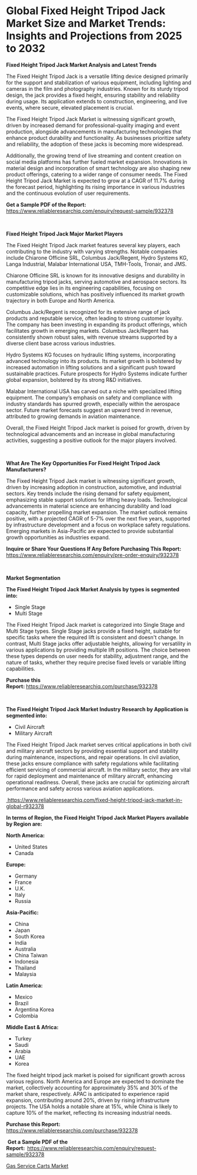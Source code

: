 <p><h1>Global Fixed Height Tripod Jack Market Size and Market Trends: Insights and Projections from 2025 to 2032</h1></p><p><strong>Fixed Height Tripod Jack Market Analysis and Latest Trends</strong></p>
<p><p>The Fixed Height Tripod Jack is a versatile lifting device designed primarily for the support and stabilization of various equipment, including lighting and cameras in the film and photography industries. Known for its sturdy tripod design, the jack provides a fixed height, ensuring stability and reliability during usage. Its application extends to construction, engineering, and live events, where secure, elevated placement is crucial.</p><p>The Fixed Height Tripod Jack Market is witnessing significant growth, driven by increased demand for professional-quality imaging and event production, alongside advancements in manufacturing technologies that enhance product durability and functionality. As businesses prioritize safety and reliability, the adoption of these jacks is becoming more widespread. </p><p>Additionally, the growing trend of live streaming and content creation on social media platforms has further fueled market expansion. Innovations in material design and incorporation of smart technology are also shaping new product offerings, catering to a wider range of consumer needs. The Fixed Height Tripod Jack Market is expected to grow at a CAGR of 11.7% during the forecast period, highlighting its rising importance in various industries and the continuous evolution of user requirements.</p></p>
<p><strong>Get a Sample PDF of the Report:&nbsp;</strong> <a href="https://www.reliableresearchiq.com/enquiry/request-sample/932378?utm_campaign=2716&utm_medium=2&utm_source=Github&utm_content=ia&utm_term=21032025&utm_id=fixed-height-tripod-jack">https://www.reliableresearchiq.com/enquiry/request-sample/932378</a></p>
<p>&nbsp;</p>
<p><strong>Fixed Height Tripod Jack Major Market Players</strong></p>
<p><p>The Fixed Height Tripod Jack market features several key players, each contributing to the industry with varying strengths. Notable companies include Chiarone Officine SRL, Columbus Jack/Regent, Hydro Systems KG, Langa Industrial, Malabar International USA, TMH-Tools, Tronair, and JMS. </p><p>Chiarone Officine SRL is known for its innovative designs and durability in manufacturing tripod jacks, serving automotive and aerospace sectors. Its competitive edge lies in its engineering capabilities, focusing on customizable solutions, which has positively influenced its market growth trajectory in both Europe and North America.</p><p>Columbus Jack/Regent is recognized for its extensive range of jack products and reputable service, often leading to strong customer loyalty. The company has been investing in expanding its product offerings, which facilitates growth in emerging markets. Columbus Jack/Regent has consistently shown robust sales, with revenue streams supported by a diverse client base across various industries.</p><p>Hydro Systems KG focuses on hydraulic lifting systems, incorporating advanced technology into its products. Its market growth is bolstered by increased automation in lifting solutions and a significant push toward sustainable practices. Future prospects for Hydro Systems indicate further global expansion, bolstered by its strong R&D initiatives.</p><p>Malabar International USA has carved out a niche with specialized lifting equipment. The company’s emphasis on safety and compliance with industry standards has spurred growth, especially within the aerospace sector. Future market forecasts suggest an upward trend in revenue, attributed to growing demands in aviation maintenance.</p><p>Overall, the Fixed Height Tripod Jack market is poised for growth, driven by technological advancements and an increase in global manufacturing activities, suggesting a positive outlook for the major players involved.</p></p>
<p>&nbsp;</p>
<p><strong>What Are The Key Opportunities For Fixed Height Tripod Jack Manufacturers?</strong></p>
<p><p>The Fixed Height Tripod Jack market is witnessing significant growth, driven by increasing adoption in construction, automotive, and industrial sectors. Key trends include the rising demand for safety equipment, emphasizing stable support solutions for lifting heavy loads. Technological advancements in material science are enhancing durability and load capacity, further propelling market expansion. The market outlook remains positive, with a projected CAGR of 5-7% over the next five years, supported by infrastructure development and a focus on workplace safety regulations. Emerging markets in Asia-Pacific are expected to provide substantial growth opportunities as industries expand.</p></p>
<p><strong>Inquire or Share Your Questions If Any Before Purchasing This Report:</strong> <a href="https://www.reliableresearchiq.com/enquiry/pre-order-enquiry/932378?utm_campaign=2716&utm_medium=2&utm_source=Github&utm_content=ia&utm_term=21032025&utm_id=fixed-height-tripod-jack">https://www.reliableresearchiq.com/enquiry/pre-order-enquiry/932378</a></p>
<p>&nbsp;</p>
<p><strong>Market Segmentation</strong></p>
<p><strong>The Fixed Height Tripod Jack Market Analysis by types is segmented into:</strong></p>
<p><ul><li>Single Stage</li><li>Multi Stage</li></ul></p>
<p><p>The Fixed Height Tripod Jack market is categorized into Single Stage and Multi Stage types. Single Stage jacks provide a fixed height, suitable for specific tasks where the required lift is consistent and doesn't change. In contrast, Multi Stage jacks offer adjustable heights, allowing for versatility in various applications by providing multiple lift positions. The choice between these types depends on user needs for stability, adjustment range, and the nature of tasks, whether they require precise fixed levels or variable lifting capabilities.</p></p>
<p><strong>Purchase this Report:&nbsp;</strong><a href="https://www.reliableresearchiq.com/purchase/932378?utm_campaign=2716&utm_medium=2&utm_source=Github&utm_content=ia&utm_term=21032025&utm_id=fixed-height-tripod-jack">https://www.reliableresearchiq.com/purchase/932378</a></p>
<p>&nbsp;</p>
<p><strong>The Fixed Height Tripod Jack Market Industry Research by Application is segmented into:</strong></p>
<p><ul><li>Civil Aircraft</li><li>Military Aircraft</li></ul></p>
<p><p>The Fixed Height Tripod Jack market serves critical applications in both civil and military aircraft sectors by providing essential support and stability during maintenance, inspections, and repair operations. In civil aviation, these jacks ensure compliance with safety regulations while facilitating efficient servicing of commercial aircraft. In the military sector, they are vital for rapid deployment and maintenance of military aircraft, enhancing operational readiness. Overall, these jacks are crucial for optimizing aircraft performance and safety across various aviation applications.</p></p>
<p><a href="https://www.reliableresearchiq.com/fixed-height-tripod-jack-market-in-global-r932378?utm_campaign=2716&utm_medium=2&utm_source=Github&utm_content=ia&utm_term=21032025&utm_id=fixed-height-tripod-jack">&nbsp;https://www.reliableresearchiq.com/fixed-height-tripod-jack-market-in-global-r932378</a></p>
<p><strong>In terms of Region, the Fixed Height Tripod Jack Market Players available by Region are:</strong></p>
<p>
    <p> <strong> North America: </strong>
        <ul>
            <li>United States</li>
            <li>Canada</li>
        </ul>
        </p> 
    <p> <strong> Europe: </strong>
        <ul>
            <li>Germany</li>
            <li>France</li>
            <li>U.K.</li>
            <li>Italy</li>
            <li>Russia</li>
        </ul>
        </p> 
    <p> <strong> Asia-Pacific: </strong>
        <ul>
            <li>China</li>
            <li>Japan</li>
            <li>South Korea</li>
            <li>India</li>
            <li>Australia</li>
            <li>China Taiwan</li>
            <li>Indonesia</li>
            <li>Thailand</li>
            <li>Malaysia</li>
        </ul>
        </p> 
    <p> <strong> Latin America: </strong>
        <ul>
            <li>Mexico</li>
            <li>Brazil</li>
            <li>Argentina Korea</li>
            <li>Colombia</li>
        </ul>
        </p> 
    <p> <strong> Middle East & Africa: </strong>
        <ul>
            <li>Turkey</li>
            <li>Saudi</li>
            <li>Arabia</li>
            <li>UAE</li>
            <li>Korea</li>
        </ul>
    </p>
    </p>
<p><p>The fixed height tripod jack market is poised for significant growth across various regions. North America and Europe are expected to dominate the market, collectively accounting for approximately 35% and 30% of the market share, respectively. APAC is anticipated to experience rapid expansion, contributing around 20%, driven by rising infrastructure projects. The USA holds a notable share at 15%, while China is likely to capture 10% of the market, reflecting its increasing industrial needs.</p></p>
<p><strong>Purchase this Report: </strong><a href="https://www.reliableresearchiq.com/purchase/932378?utm_campaign=2716&utm_medium=2&utm_source=Github&utm_content=ia&utm_term=21032025&utm_id=fixed-height-tripod-jack">https://www.reliableresearchiq.com/purchase/932378</a></p>
<p>&nbsp;<strong>Get a Sample PDF of the Report:&nbsp;&nbsp;</strong><a href="https://www.reliableresearchiq.com/enquiry/request-sample/932378?utm_campaign=2716&utm_medium=2&utm_source=Github&utm_content=ia&utm_term=21032025&utm_id=fixed-height-tripod-jack">https://www.reliableresearchiq.com/enquiry/request-sample/932378</a></p>
<p><strong></strong></p>
<p><p><a href="https://github.com/klaassenmackenzie6/Market-Research-Report-List-1/blob/main/gas-service-carts-market.md?utm_campaign=2716&utm_medium=2&utm_source=Github&utm_content=ia&utm_term=21032025&utm_id=fixed-height-tripod-jack">Gas Service Carts Market</a></p></p>